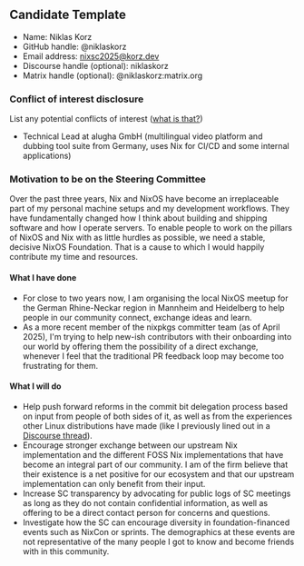 ## Candidate Template

- Name: Niklas Korz
- GitHub handle: @niklaskorz
- Email address: nixsc2025@korz.dev
- Discourse handle (optional): niklaskorz
- Matrix handle (optional): @niklaskorz:matrix.org

### Conflict of interest disclosure

List any potential conflicts of interest ([what is
that?](https://github.com/NixOS/SC-election-2025/blob/main/doc/conflict-of-interest.md))

- Technical Lead at alugha GmbH (multilingual video platform and dubbing
tool suite from Germany, uses Nix for CI/CD and some internal
applications)

### Motivation to be on the Steering Committee

Over the past three years, Nix and NixOS have become an irreplaceable
part of my personal machine setups and my development workflows. They
have fundamentally changed how I think about building and shipping
software and how I operate servers. To enable people to work on the
pillars of NixOS and Nix with as little hurdles as possible, we need a
stable, decisive NixOS Foundation. That is a cause to which I would
happily contribute my time and resources.

#### What I have done

- For close to two years now, I am organising the local NixOS meetup for
the German Rhine-Neckar region in Mannheim and Heidelberg to help people
in our community connect, exchange ideas and learn.
- As a more recent member of the nixpkgs committer team (as of April
2025), I'm trying to help new-ish contributors with their onboarding
into our world by offering them the possibility of a direct exchange,
whenever I feel that the traditional PR feedback loop may become too
frustrating for them.

#### What I will do

- Help push forward reforms in the commit bit delegation process based
on input from people of both sides of it, as well as from the
experiences other Linux distributions have made (like I previously lined
out in a [Discourse
thread](https://discourse.nixos.org/t/regarding-the-nixpkgs-committers-interest-list/63332)).
- Encourage stronger exchange between our upstream Nix implementation
and the different FOSS Nix implementations that have become an integral
part of our community. I am of the firm believe that their existence is
a net positive for our ecosystem and that our upstream implementation
can only benefit from their input.
- Increase SC transparency by advocating for public logs of SC meetings
as long as they do not contain confidential information, as well as
offering to be a direct contact person for concerns and questions.
- Investigate how the SC can encourage diversity in foundation-financed
events such as NixCon or sprints. The demographics at these events are
not representative of the many people I got to know and become friends
with in this community.
